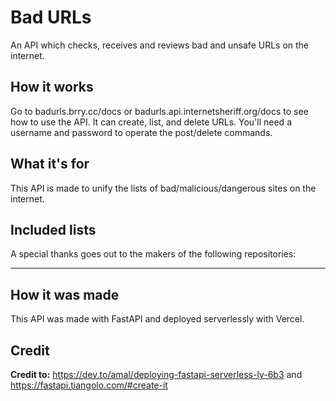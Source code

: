 # Bad URLs
An API which checks, receives and reviews bad and unsafe URLs on the internet.

## How it works
Go to badurls.brry.cc/docs or badurls.api.internetsheriff.org/docs to see how to use the API.
It can create, list, and delete URLs. You'll need a username and password to operate the post/delete commands.

## What it's for
This API is made to unify the lists of bad/malicious/dangerous sites on the internet.

## Included lists
A special thanks goes out to the makers of the following repositories:

---

## How it was made
This API was made with FastAPI and deployed serverlessly with Vercel.

## Credit
**Credit to:** https://dev.to/amal/deploying-fastapi-serverless-ly-6b3 and https://fastapi.tiangolo.com/#create-it
